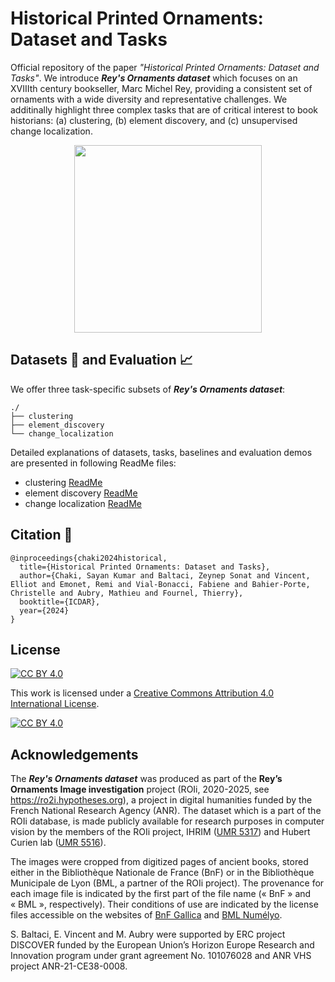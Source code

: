 # Historical Printed Ornaments: Dataset and Tasks

Official repository of the paper _"Historical Printed Ornaments: Dataset and Tasks"_. We introduce **_Rey's Ornaments dataset_** which focuses on an XVIIIth century bookseller, Marc Michel Rey, providing a consistent set of ornaments with a wide diversity and representative challenges. We additinally highlight three complex tasks that are of critical interest to book historians: (a) clustering, (b) element discovery, and (c) unsupervised change localization.

<p align='center'>
<img src="https://imagine.enpc.fr/~sonat.baltaci/roii-images-github/teaser.png" height="300pt">
</p>

## Datasets :scroll: and Evaluation :chart_with_upwards_trend:

We offer three task-specific subsets of **_Rey's Ornaments dataset_**:

```
./
├── clustering
├── element_discovery
└── change_localization
```
Detailed explanations of datasets, tasks, baselines and evaluation demos are presented in following ReadMe files:
- clustering [ReadMe](https://github.com/mathieuaubry/roii/blob/main/clustering/README.md)
- element discovery [ReadMe](https://github.com/mathieuaubry/roii/blob/main/element_discovery/README.md)
- change localization [ReadMe](https://github.com/mathieuaubry/roii/blob/main/change_localization/README.md)

## Citation :bookmark:

```
@inproceedings{chaki2024historical,
  title={Historical Printed Ornaments: Dataset and Tasks},
  author={Chaki, Sayan Kumar and Baltaci, Zeynep Sonat and Vincent, Elliot and Emonet, Remi and Vial-Bonacci, Fabiene and Bahier-Porte, Christelle and Aubry, Mathieu and Fournel, Thierry},
  booktitle={ICDAR},
  year={2024}
}
```

## License
[![CC BY 4.0][cc-by-shield]][cc-by]

This work is licensed under a
[Creative Commons Attribution 4.0 International License][cc-by].

[![CC BY 4.0][cc-by-image]][cc-by]

[cc-by]: http://creativecommons.org/licenses/by/4.0/
[cc-by-image]: https://i.creativecommons.org/l/by/4.0/88x31.png
[cc-by-shield]: https://img.shields.io/badge/License-CC%20BY%204.0-lightgrey.svg

## Acknowledgements
The **_Rey's Ornaments dataset_** was produced as part of the **Rey’s Ornaments Image investigation** project (ROIi, 2020-2025, see <https://ro2i.hypotheses.org>), a project in digital humanities funded by the French National Research Agency (ANR). The dataset which is a part of the ROIi database, is made publicly  available for research purposes in computer vision by the members of the ROIi project, IHRIM ([UMR 5317](https://ihrim.ens-lyon.fr/)) and Hubert Curien lab ([UMR 5516](https://laboratoirehubertcurien.univ-st-etienne.fr/)). 

The images were cropped from digitized pages of ancient books, stored either in the Bibliothèque Nationale de France (BnF) or in the Bibliothèque Municipale de Lyon (BML, a partner of the ROIi project). The provenance for each image file is indicated by the first part of the file name (« BnF » and « BML », respectively). Their conditions of use are indicated by the license files accessible on the websites of [BnF Gallica](https://gallica.bnf.fr/edit/und/conditions-dutilisation-des-contenus-de-gallica) and [BML Numélyo](https://numelyo.bm-lyon.fr/conditions_utilisation).

S. Baltaci, E. Vincent and M. Aubry were supported by ERC project DISCOVER funded by the European Union’s Horizon Europe Research and Innovation program under grant agreement No. 101076028 and ANR VHS project ANR-21-CE38-0008.
   
